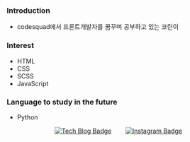 ### Introduction
- codesquad에서 프론트개발자를 꿈꾸며 공부하고 있는 코린이

### Interest
- HTML
- CSS
- SCSS
- JavaScript

### Language to study in the future
- Python



<div align=center>
  
[![Tech Blog Badge](http://img.shields.io/badge/-Tech%20blog-black?style=flat-square&logo=github&link=https://dudn1933.github.io/)](https://dudn1933.github.io/)&nbsp;&nbsp;&nbsp;&nbsp;&nbsp;&nbsp;&nbsp;&nbsp;[![Instagram Badge](https://img.shields.io/badge/-Instagram-dd2a7b?style=flat-square&logo=instagram&logoColor=white&link=https://www.instagram.com/i_hangeul/)](https://www.instagram.com/i_hangeul/) 

 </div>
